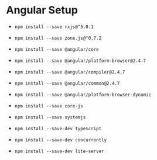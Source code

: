 # Angular Setup

* `npm install --save rxjs@^5.0.1`
* `npm install --save zone.js@^0.7.2`
* `npm install --save @angular/core`

* `npm install --save @angular/platform-browser@2.4.7`
* `npm install --save @angular/compiler@2.4.7`
* `npm install --save @angular/common@2.4.7`
* `npm install --save @angular/platform-browser-dynamic`

* `npm install --save core-js`

* `npm install --save systemjs`

* `npm install --save-dev typescript`

* `npm install --save-dev concurrently`

* `npm install --save-dev lite-server`
